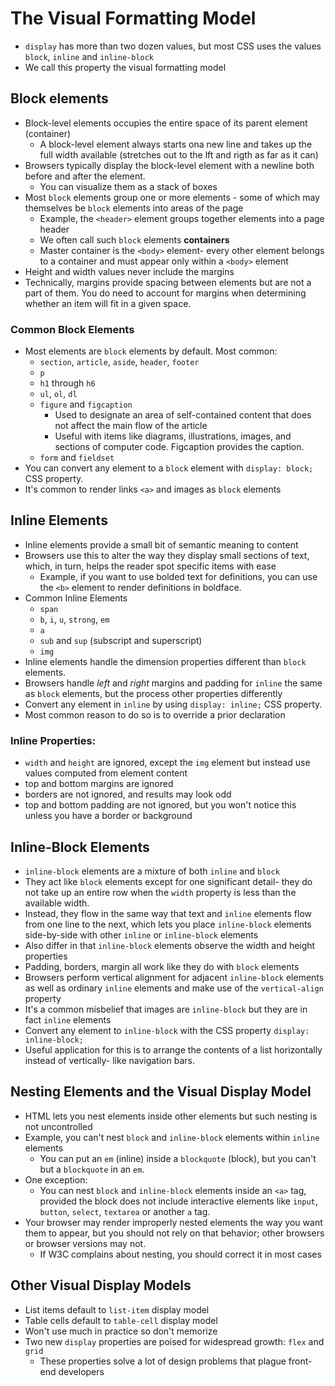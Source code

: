 # The Visual Formatting Model
- `display` has more than two dozen values, but most CSS uses the values `block`, `inline` and `inline-block`
- We call this property the visual formatting model

## Block elements
- Block-level elements occupies the entire space of its parent element (container)
  - A block-level element always starts ona new line and takes up the full width available (stretches out to the lft and rigth as far as it can)
- Browsers typically display the block-level element with a newline both before and after the element.
  - You can visualize them as a stack of boxes
- Most `block` elements group one or more elements - some of which may themselves be `block` elements into areas of the page
  - Example, the `<header>` element groups together elements into a page header
  - We often call such `block` elements **containers**
  - Master container is the `<body>` element- every other element belongs to a container and must appear only within a `<body>` element
- Height and width values never include the margins
- Technically, margins provide spacing between elements but are not a part of them.  You do need to account for margins when determining whether an item will fit in a given space.
### Common Block Elements
- Most elements are `block` elements by default.  Most common:
  - `section`, `article`, `aside`, `header`, `footer`
  - `p`
  - `h1` through `h6`
  - `ul`, `ol`, `dl`
  - `figure` and `figcaption`
    - Used to designate an area of self-contained content that does not affect the main flow of the article
    - Useful with items like diagrams, illustrations, images, and sections of computer code.  Figcaption provides the caption.
  - `form` and `fieldset`
- You can convert any element to a `block` element with `display: block;` CSS property.
- It's common to render links `<a>` and images as `block` elements

## Inline Elements
- Inline elements provide a small bit of semantic meaning to content
- Browsers use this to alter the way they display small sections of text, which, in turn, helps the reader spot specific items with ease
  - Example, if you want to use bolded text for definitions, you can use the `<b>` element to render definitions in boldface.  
- Common Inline Elements
  - `span`
  - `b`, `i`, `u`, `strong`, `em`
  - `a`
  - `sub` and `sup` (subscript and superscript)
  - `img`
- Inline elements handle the dimension properties different than `block` elements.
- Browsers handle *left* and *right* margins and padding for `inline` the same as `block` elements, but the process other properties differently
- Convert any element in `inline` by using `display: inline;` CSS property.
- Most common reason to do so is to override a prior declaration
### Inline Properties:
- `width` and `height` are ignored, except the `img` element but instead use values computed from element content
- top and bottom margins are ignored
- borders are not ignored, and results may look odd
- top and bottom padding are not ignored, but you won't notice this unless you have a border or background

## Inline-Block Elements
- `inline-block` elements are a mixture of both `inline` and `block`
- They act like `block` elements except for one significant detail- they do not take up an entire row when the `width` property is less than the available width.
- Instead, they flow in the same way that text and `inline` elements flow from one line to the next, which lets you place `inline-block` elements side-by-side with other `inline` or `inline-block` elements
- Also differ in that `inline-block` elements observe the width and height properties
- Padding, borders, margin all work like they do with `block` elements
- Browsers perform vertical alignment for adjacent `inline-block` elements as well as ordinary `inline` elements and make use of the `vertical-align` property
- It's a common misbelief that images are `inline-block` but they are in fact `inline` elements
- Convert any element to `inline-block` with the CSS property `display: inline-block;`
- Useful application for this is to arrange the contents of a list horizontally instead of vertically- like navigation bars.

## Nesting Elements and the Visual Display Model
- HTML lets you nest elements inside other elements but such nesting is not uncontrolled
- Example, you can't nest `block` and `inline-block` elements within `inline` elements
  - You can put an `em` (inline) inside a `blockquote` (block), but you can't but a `blockquote` in an `em`.
- One exception:
  - You can nest `block` and `inline-block` elements inside an `<a>` tag, provided the block does not include interactive elements like `input`, `button`, `select`, `textarea` or another `a` tag.
- Your browser may render improperly nested elements the way you want them to appear, but you should not rely on that behavior; other browsers or browser versions may not.
  - If W3C complains about nesting, you should correct it in most cases

## Other Visual Display Models
- List items default to `list-item` display model
- Table cells default to `table-cell` display model
- Won't use much in practice so don't memorize
- Two new `display` properties are poised for widespread growth: `flex` and `grid`
  - These properties solve a lot of design problems that plague front-end developers

